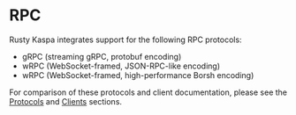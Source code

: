 # RPC

Rusty Kaspa integrates support for the following RPC protocols:
- gRPC (streaming gRPC, protobuf encoding)
- wRPC (WebSocket-framed, JSON-RPC-like encoding)
- wRPC (WebSocket-framed, high-performance Borsh encoding)

For comparison of these protocols and client documentation, please see the [Protocols](./protocols.md) and [Clients](./clients.md) sections.

